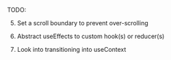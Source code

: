 TODO:

<!-- ✅ 1. When search query changes (or when state changes back to TYPING/SELECTING), reset placeholder map 2. If previous query === new query, don't fetch again -->

<!-- ✅3. Correctly adding the number of results per search to generated queries  -->

<!-- 4. When query has no incrementable, either:

- Only show 1 result (both generatedQueries and placeholder) or -->
<!--✅- Don't show show any at all (input state doesn't change to FINISHED)  -->

5. Set a scroll boundary to prevent over-scrolling

6. Abstract useEffects to custom hook(s) or reducer(s)
7. Look into transitioning into useContext
